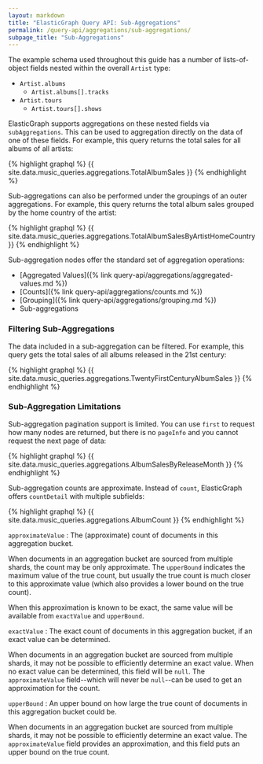 ```yaml
---
layout: markdown
title: "ElasticGraph Query API: Sub-Aggregations"
permalink: /query-api/aggregations/sub-aggregations/
subpage_title: "Sub-Aggregations"
---
```


The example schema used throughout this guide has a number of lists-of-object fields nested
within the overall `Artist` type:

* `Artist.albums`
  * `Artist.albums[].tracks`
* `Artist.tours`
  * `Artist.tours[].shows`

ElasticGraph supports aggregations on these nested fields via `subAggregations`. This can be used
to aggregation directly on the data of one of these fields. For example, this query returns the
total sales for all albums of all artists:

{% highlight graphql %}
{{ site.data.music_queries.aggregations.TotalAlbumSales }}
{% endhighlight %}

Sub-aggregations can also be performed under the groupings of an outer aggregations. For example,
this query returns the total album sales grouped by the home country of the artist:

{% highlight graphql %}
{{ site.data.music_queries.aggregations.TotalAlbumSalesByArtistHomeCountry }}
{% endhighlight %}

Sub-aggregation nodes offer the standard set of aggregation operations:

* [Aggregated Values]({% link query-api/aggregations/aggregated-values.md %})
* [Counts]({% link query-api/aggregations/counts.md %})
* [Grouping]({% link query-api/aggregations/grouping.md %})
* Sub-aggregations

### Filtering Sub-Aggregations

The data included in a sub-aggregation can be filtered. For example, this query gets the total
sales of all albums released in the 21st century:

{% highlight graphql %}
{{ site.data.music_queries.aggregations.TwentyFirstCenturyAlbumSales }}
{% endhighlight %}

### Sub-Aggregation Limitations

Sub-aggregation pagination support is limited. You can use `first` to request how many
nodes are returned, but there is no `pageInfo` and you cannot request the next page of data:

{% highlight graphql %}
{{ site.data.music_queries.aggregations.AlbumSalesByReleaseMonth }}
{% endhighlight %}

Sub-aggregation counts are approximate. Instead of `count`, ElasticGraph offers `countDetail`
with multiple subfields:

{% highlight graphql %}
{{ site.data.music_queries.aggregations.AlbumCount }}
{% endhighlight %}

`approximateValue`
: The (approximate) count of documents in this aggregation bucket.

  When documents in an aggregation bucket are sourced from multiple shards, the count may be only
  approximate. The `upperBound` indicates the maximum value of the true count, but usually
  the true count is much closer to this approximate value (which also provides a lower bound on the
  true count).

  When this approximation is known to be exact, the same value will be available from `exactValue`
  and `upperBound`.

`exactValue`
: The exact count of documents in this aggregation bucket, if an exact value can be determined.

  When documents in an aggregation bucket are sourced from multiple shards, it may not be possible to
  efficiently determine an exact value. When no exact value can be determined, this field will be `null`.
  The `approximateValue` field--which will never be `null`--can be used to get an approximation
  for the count.

`upperBound`
: An upper bound on how large the true count of documents in this aggregation bucket could be.

  When documents in an aggregation bucket are sourced from multiple shards, it may not be possible to
  efficiently determine an exact value. The `approximateValue` field provides an approximation,
  and this field puts an upper bound on the true count.
